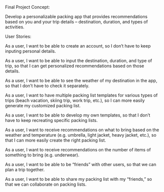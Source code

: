 Final Project Concept: 

Develop a personalizable packing app that provides recommendations based on you and your trip details – destination, duration, and types of activities.

User Stories:

As a user, I want to be able to create an account, so I don’t have to keep inputing personal details.

As a user, I want to be able to input the destination, duration, and type of trip, so that I can get personalized recommendations based on those details.

As a user, I want to be able to see the weather of my destination in the app, so that I don’t have to check it separately.

As a user, I want to have multiple packing list templates for various types of trips (beach vacation, skiing trip, work trip, etc.), so I can more easily generate my customized packing list.

As a user, I want to be able to develop my own templates, so that I don’t have to keep recreating specific packing lists.

As a user, I want to receive recommendations on what to bring based on the weather and temperature (e.g. umbrella, light jacket, heavy jacket, etc.), so that I can more easily create the right packing list.

As a user, I want to receive recommendations on the number of items of something to bring (e.g. underwear).

As a user, I want to be able to be “friends” with other users, so that we can plan a trip together.

As a user, I want to be able to share my packing list with my “friends,” so that we can collaborate on packing lists.
